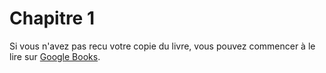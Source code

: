 Chapitre 1
==========

Si vous n'avez pas recu votre copie du livre, vous pouvez commencer à le lire sur [Google Books](http://books.google.fr/books?id=X7DpD5g3VP8C&pg=PA1&hl=fr&source=gbs_toc_r&cad=3).
